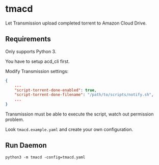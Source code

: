 # tmacd

Let Transmission upload completed torrent to Amazon Cloud Drive.

## Requirements

Only supports Python 3.

You have to setup acd_cli first.

Modify Transmission settings:

```json
{
	...
    "script-torrent-done-enabled": true,
    "script-torrent-done-filename": "/path/to/scripts/notify.sh",
    ...
}
```

Transmission must be able to execute the script, watch out permission problem.

Look `tmacd.example.yaml` and create your own configuration.

## Run Daemon

```shell
python3 -m tmacd -config=tmacd.yaml
```
